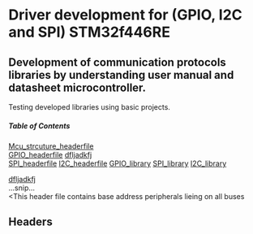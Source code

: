 # Driver development for (GPIO, I2C and SPI) STM32f446RE
## Development of communication protocols libraries by understanding user manual and datasheet microcontroller.
Testing developed libraries using basic projects.
##### Table of Contents  
[Mcu_strcuture_headerfile](#headers)
[](#emphasis)  
[GPIO_headerfile](#headers) 
[dfljadkfj](#emphasis)  
[SPI_headerfile](#headers)
[I2C_headerfile](#headers)
[GPIO_library](#headers)
[SPI_library](#headers)
[I2C_library](#headers)

[dfljadkfj](#emphasis)  
...snip...    
<This header file contains base address peripherals lieing on all buses <a name="headers"/>
## Headers
